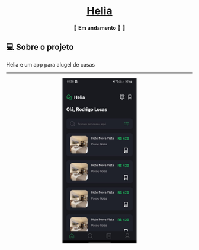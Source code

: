 <h1 align="center">
    <a href="#" alt="App Clima"> Helia </a>
</h1>

<h4 align="center">
	🚧   Em andamento 🚀 🚧
</h4>

## 💻 Sobre o projeto

Helia e um app para alugel de casas

---

<p align="center">
  <img alt="app mobile" title="Helia" src="./assets/images/image.jpeg" width="200px">
</p>
